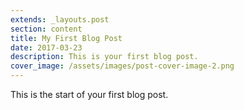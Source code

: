 ```yaml
---
extends: _layouts.post
section: content
title: My First Blog Post
date: 2017-03-23
description: This is your first blog post.
cover_image: /assets/images/post-cover-image-2.png
---
```


This is the start of your first blog post.
